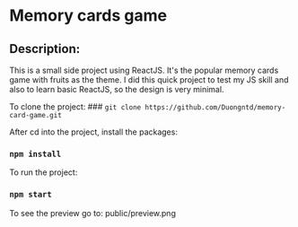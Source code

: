 # Memory cards game

## Description:

This is a small side project using ReactJS. It's the popular memory cards game with fruits as the theme. I did this quick project to test my JS skill and also to learn basic ReactJS, so the design is very minimal.

To clone the project: ### `git clone https://github.com/Duongntd/memory-card-game.git`

After cd into the project, install the packages: 
### `npm install`

To run the project: 
### `npm start`


To see the preview go to: public/preview.png
